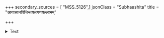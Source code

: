 +++
secondary_sources = [ "MSS_5126",]
jsonClass = "Subhaashita"
title = "आयासानविचिन्तयन्नगणयल्लाभम्"

+++

<details><summary>Text</summary>

आयासानविचिन्तयन्नगणयल्लाभं ततः किंचिदप्य् अम्भो मुञ्चति कीर्तिमात्रशरणो धाराधरः सर्वतः।  
तद्यत्नादुपयुज्य वर्धयतु वा दातुर्यशः शाश्वतं मौढ्यादेतदुपेक्ष्य नाशयतु वा लोकः प्रमाणं ततः॥
</details>
